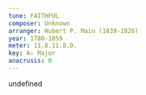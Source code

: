 ```yaml
---
tune: FAITHFUL
composer: Unknown
arranger: Hubert P. Main (1839-1926)
year: 1780-1859
meter: 11.8.11.8.D.
key: A♭ Major
anacrusis: 0
---
```

undefined